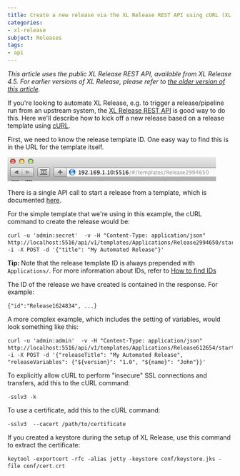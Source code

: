 ```yaml
---
title: Create a new release via the XL Release REST API using cURL (XL Release 4.5+)
categories:
- xl-release
subject: Releases
tags:
- api
---
```


_This article uses the public XL Release REST API, available from XL Release 4.5. For earlier versions of XL Release, please refer to [the older version of this article](create-a-new-release-via-rest-api-using-curl-4.0.html)._

If you're looking to automate XL Release, e.g. to trigger a release/pipeline run from an upstream system, the [XL Release REST API](https://docs.xebialabs.com/xl-release/latest/rest-api/) is good way to do this. Here we'll describe how to kick off a new release based on a release template using [cURL](http://curl.haxx.se/docs/manpage.html).

First, we need to know the release template ID. One easy way to find this is in the URL for the template itself.

![URL for template](../images/template-release-id.png)

There is a single API call to start a release from a template, which is documented [here](/xl-release/4.5.x/rest-api/#!/templates/start).

For the simple template that we're using in this example, the cURL command to create the release would be:

    curl -u 'admin:secret'  -v -H "Content-Type: application/json" http://localhost:5516/api/v1/templates/Applications/Release2994650/start -i -X POST -d '{"title": "My Automated Release"}'

**Tip:** Note that the release template ID is always prepended with `Applications/`. For more information about IDs, refer to [How to find IDs](how-to-find-ids.html)

The ID of the release we have created is contained in the response. For example:

    {"id":"Release1624834", ...}

A more complex example, which includes the setting of variables, would look something like this:

    curl -u 'admin:admin'  -v -H "Content-Type: application/json" http://localhost:5516/api/v1/templates/Applications/Release612654/start -i -X POST -d '{"releaseTitle": "My Automated Release", "releaseVariables": {"${version}": "1.0", "${name}": "John"}}'

To explicitly allow cURL to perform "insecure" SSL connections and transfers, add this to the cURL command:

    -sslv3 -k

To use a certificate, add this to the cURL command:

    -sslv3  --cacert /path/to/certificate

If you created a keystore during the setup of XL Release, use this command to extract the certificate: 

    keytool -exportcert -rfc -alias jetty -keystore conf/keystore.jks -file conf/cert.crt

